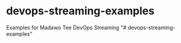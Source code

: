 # devops-streaming-examples
Examples for Madawo Tee DevOps Streaming
"# devops-streaming-examples" 
